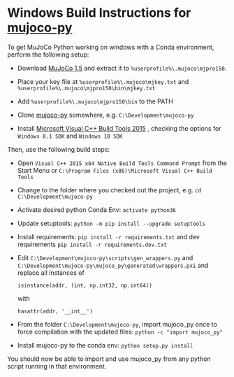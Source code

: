 # Windows Build Instructions for [mujoco-py](https://openai.github.io/mujoco-py/build/html/index.html)

To get MuJoCo Python working on windows with a Conda environment, perform the 
following setup:

 - Download [MuJoCo 1.5](https://www.roboti.us/download/mjpro150_win64.zip) 
 and extract it to `%userprofile%\.mujoco\mjpro150`.
 
 - Place your key file at `%userprofile%\.mujoco\mjkey.txt` and
 `%userprofile%\.mujoco\mjpro150\bin\mjkey.txt`
 
 - Add `%userprofile%\.mujoco\mjpro150\bin` to the PATH
 
 - Clone [mujoco-py](https://github.com/openai/mujoco-py) somewhere, e.g.
 `C:\Development\mujoco-py`
 - Install
 [Microsoft Visual C++ Build Tools 2015](https://download.microsoft.com/download/5/f/7/5f7acaeb-8363-451f-9425-68a90f98b238/visualcppbuildtools_full.exe?fixForIE=.exe)
 , checking the options for
 `Windows 8.1 SDK` and `Windows 10 SDK`

Then, use the following build steps:

 - Open `Visual C++ 2015 x64 Native Build Tools Command Prompt` from the 
 Start Menu or `C:\Program Files (x86)\Microsoft Visual C++ Build Tools`
 
 - Change to the folder where you checked out the project, e.g. `cd 
 C:\Development\mujoco-py`
 - Activate desired python Conda Env: `activate python36`
 - Update setuptools: `python -m pip install --upgrade setuptools`
 - Install requirements: `pip install -r requirements.txt` and dev requirements
 `pip install -r requirements.dev.txt`
 - Edit `C:\Development\mujoco-py\scripts\gen_wrappers.py` and 
 `C:\Development\mujoco-py\mujoco_py\generated\wrappers.pxi` and replace all 
 instances of
 
   `isinstance(addr, (int, np.int32, np.int64))`
   
   with
   
   `hasattr(addr, '__int__')`
 
 - From the folder `C:\Development\mujoco-py`, import mujoco_py once to force
   compilation with the updated files: `python -c "import mujoco_py"`
   
 - Install mujoco-py to the conda env: `python setup.py install`

You should now be able to import and use mujoco_py from any python script 
running in that environment.
